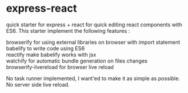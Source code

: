 # express-react
quick starter for express + react for quick editing react components with ES6. This starter implement the following features :  

browserify for using external libraries on browser with import statement  
babelify to write code using ES6  
reactify  make babelify works with jsx  
watchify for automatic bundle generation on files changes  
browserify-livereload for browser live reload   

No task runner implemented, I want'ed to make it as simple as possible.   
No server side live reload.   
